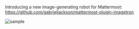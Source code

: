 Introducing a new image-generating robot for Mattermost: https://github.com/gabrieljackson/mattermost-plugin-imagetron

![sample](https://user-images.githubusercontent.com/3694686/102115807-0df9c580-3e0a-11eb-9e46-1b7c2f525eb7.png)
